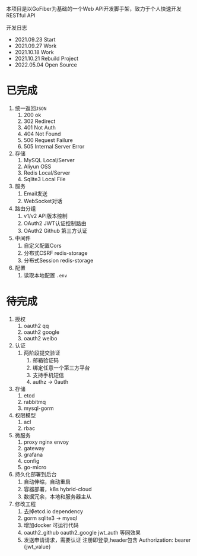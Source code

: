 本项目是以GoFiber为基础的一个Web API开发脚手架，致力于个人快速开发RESTful API

开发日志

- 2021.09.23 Start
- 2021.09.27 Work
- 2021.10.18 Work
- 2021.10.21 Rebuild Project
- 2022.05.04 Open Source

# 已完成

1. 统一返回`JSON`
   1. 200 ok
   2. 302 Redirect
   3. 401 Not Auth
   4. 404 Not Found
   5. 500 Request Failure
   6. 505 Internal Server Error
2. 存储
   1. MySQL Local/Server
   2. Aliyun OSS
   3. Redis Local/Server
   4. Sqlite3 Local File
3. 服务 
   1. Email发送
   2. WebSocket对话
4. 路由分组
   1. v1/v2 API版本控制 
   2. OAuth2 JWT认证控制路由
   3. OAuth2 Github 第三方认证
5. 中间件
   1. 自定义配置Cors
   2. 分布式CSRF   redis-storage
   3. 分布式Session redis-storage
6. 配置
   1. 读取本地配置 `.env`

# 待完成

1. 授权
   1. oauth2 qq  
   2. oauth2 google
   3. oauth2 weibo
2. 认证
   1. 两阶段提交验证
      1. 邮箱验证码
      2. 绑定任意一个第三方平台
      3. 支持手机短信
      4. authz -> 0auth
3. 存储
   1. etcd
   2. rabbitmq
   3. mysql-gorm
4. 权限模型
   1. acl
   2. rbac
5. 微服务
   1. proxy nginx envoy 
   2. gateway 
   3. grafana
   4. config
   5. go-micro
6. 持久化部署到后台
   1. 自动伸缩，自动重启
   2. 容器部署，k8s hybrid-cloud
   3. 数据冗余，本地和服务器主从
7. 修改工程
   1. 去掉etcd.io dependency
   2. gorm sqlite3 -> mysql 
   3. 增加docker 可运行代码
   4. oauth2_github oauth2_google jwt_auth 等同效果
   5. 发送申请请求，需要认证 注册即登录,header包含 Authorization: bearer {jwt_value}